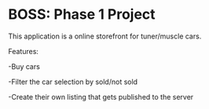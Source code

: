 # BOSS: Phase 1 Project
This application is a online storefront for tuner/muscle cars.

Features: 

-Buy cars

-Filter the car selection by sold/not sold

-Create their own listing that gets published to the server
